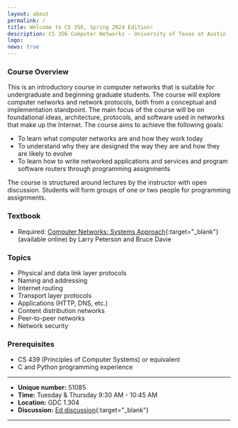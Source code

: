 ```yaml
---
layout: about
permalink: /
title: Welcome to CS 356, Spring 2024 Edition!
description: CS 356 Computer Networks - University of Texas at Austin
logo: 
news: true
---
```


### Course Overview

This is an introductory course in computer networks that is suitable for undergraduate and beginning graduate students. The course will explore computer networks and network protocols, both from a conceptual and implementation standpoint. The main focus of the course will be on foundational ideas, architecture, protocols, and software used in networks that make up the Internet. The course aims to achieve the following goals:

* To learn what computer networks are and how they work today
* To understand why they are designed the way they are and how they are likely to evolve
* To learn how to write networked applications and services and program software routers through programming assignments

The course is structured around lectures by the instructor with open discussion. Students will form groups of one or two people for programming assignments.


### Textbook
* Required: [Computer Networks: Systems Approach](https://book.systemsapproach.org/){:target="\_blank"} (available online) by Larry Peterson and Bruce Davie

### Topics
* Physical and data link layer protocols
* Naming and addressing
* Internet routing
* Transport layer protocols
* Applications (HTTP, DNS, etc.)
* Content distribution networks
* Peer-to-peer networks 
* Network security


### Prerequisites
- CS 439 (Principles of Computer Systems) or equivalent
- C and Python programming experience

***

- **Unique number:** 51085
- **Time:** Tuesday & Thursday 9:30 AM - 10:45 AM
- **Location:** GDC 1.304 
- **Discussion:** [Ed discussion](https://edstem.org/us/courses/50367){:target="\_blank"}

***
